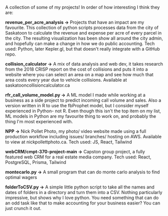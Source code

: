 A collection of some of my projects! In order of how interesting I think they are:

**revenue_per_acre_analysis ->** Projects that have an impact are my favourite. This collection of python scripts processes data from the city of Saskatoon to calculate the revenue and expense per acre of every parcel in the city. The resulting visualization has been show all around the city admin, and hopefully can make a change in how we do public accounting. Tech used: Python, later Kepler.gl, but that doesn't really integrate with a GitHub repo.

**collision_calculator ->** A mix of data analysis and web dev, it takes research from the 2018 CRISP report on the cost of collisions and puts it into a website where you can select an area on a map and see how much that area costs every year due to vehicle collisions. Available at saskatooncollisioncalculator.ca

**rfr_call_volume_model.py ->** A ML model I made while working at a business as a side project to predict incoming call volume and sales. Also a version written in R to use the fbProphet model, but I consider myself experienced in Python- not R. Even though this isn't the top item on my list, ML models in Python are my favourite thing to work on, and probably the thing I'm most experienced with. 

**NPP ->** Nick Pollet Photo, my photo/ video website made using a full production workflow including issues/ branches/ hosting on AWS. Available to view at nickpollettphoto.ca. Tech used: JS, React, Tailwind

**webCRM/cmpt-370-project-main ->** Capston group project, a fully featured web CRM for a real estate media company. Tech used: React, PostgreSQL, Prisma, Tailwind

**montecarlo.py ->** A small program that can do monte carlo analysis to find optimal wagers

**folderToCSV.py ->** A simple little python script to take all the names and dates of folders in a directory and turn them into a CSV. Nothing particularly impressive, but shows why I love python. You need something that can do an odd task like that to make accounting for your business easier? You can just crunch it out. 
